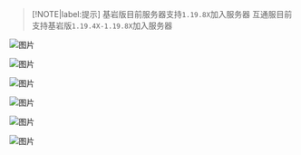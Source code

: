 > [!NOTE|label:提示]
> 基岩版目前服务器支持`1.19.8X`加入服务器
> 互通服目前支持基岩版`1.19.4X-1.19.8X`加入服务器

![图片](https://motdbe.blackbe.work/status_img?host=play.hmmc.top:19132)

![图片](https://motdbe.blackbe.work/status_img?host=play.hmmc.top:19133)

![图片](https://motdbe.blackbe.work/status_img?host=play.hmmc.top:19134)

![图片](https://motdbe.blackbe.work/status_img?host=play.hmmc.top:54056)

![图片](https://motdbe.blackbe.work/status_img?host=play.hmmc.top:25565)

![图片](https://motdbe.blackbe.work/status_img?host=play.hmmc.top:25566)
